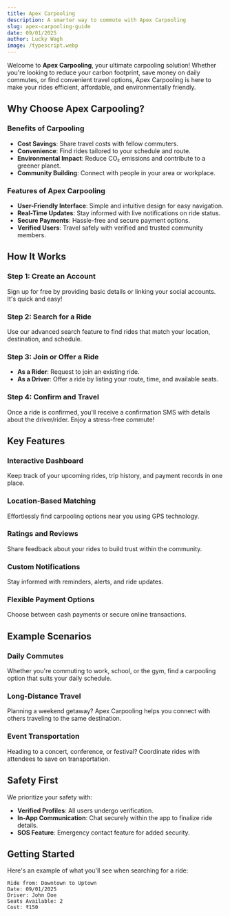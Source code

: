 ```yaml
---
title: Apex Carpooling
description: A smarter way to commute with Apex Carpooling
slug: apex-carpooling-guide
date: 09/01/2025
author: Lucky Wagh
image: /typescript.webp
---
```


Welcome to **Apex Carpooling**, your ultimate carpooling solution! Whether you're looking to reduce your carbon footprint, save money on daily commutes, or find convenient travel options, Apex Carpooling is here to make your rides efficient, affordable, and environmentally friendly.

## Why Choose Apex Carpooling?

### Benefits of Carpooling
- **Cost Savings**: Share travel costs with fellow commuters.
- **Convenience**: Find rides tailored to your schedule and route.
- **Environmental Impact**: Reduce CO₂ emissions and contribute to a greener planet.
- **Community Building**: Connect with people in your area or workplace.

### Features of Apex Carpooling
- **User-Friendly Interface**: Simple and intuitive design for easy navigation.
- **Real-Time Updates**: Stay informed with live notifications on ride status.
- **Secure Payments**: Hassle-free and secure payment options.
- **Verified Users**: Travel safely with verified and trusted community members.

## How It Works

### Step 1: Create an Account
Sign up for free by providing basic details or linking your social accounts. It's quick and easy!

### Step 2: Search for a Ride
Use our advanced search feature to find rides that match your location, destination, and schedule.

### Step 3: Join or Offer a Ride
- **As a Rider**: Request to join an existing ride.
- **As a Driver**: Offer a ride by listing your route, time, and available seats.

### Step 4: Confirm and Travel
Once a ride is confirmed, you'll receive a confirmation SMS with details about the driver/rider. Enjoy a stress-free commute!

## Key Features

### Interactive Dashboard
Keep track of your upcoming rides, trip history, and payment records in one place.

### Location-Based Matching
Effortlessly find carpooling options near you using GPS technology.

### Ratings and Reviews
Share feedback about your rides to build trust within the community.

### Custom Notifications
Stay informed with reminders, alerts, and ride updates.

### Flexible Payment Options
Choose between cash payments or secure online transactions.

## Example Scenarios

### Daily Commutes
Whether you're commuting to work, school, or the gym, find a carpooling option that suits your daily schedule.

### Long-Distance Travel
Planning a weekend getaway? Apex Carpooling helps you connect with others traveling to the same destination.

### Event Transportation
Heading to a concert, conference, or festival? Coordinate rides with attendees to save on transportation.

## Safety First

We prioritize your safety with:
- **Verified Profiles**: All users undergo verification.
- **In-App Communication**: Chat securely within the app to finalize ride details.
- **SOS Feature**: Emergency contact feature for added security.

## Getting Started

Here's an example of what you'll see when searching for a ride:

```plaintext
Ride from: Downtown to Uptown
Date: 09/01/2025
Driver: John Doe
Seats Available: 2
Cost: ₹150
